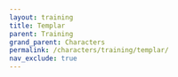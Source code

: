 ```yaml
---
layout: training
title: Templar
parent: Training
grand_parent: Characters
permalink: /characters/training/templar/
nav_exclude: true
---
```


